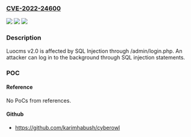 ### [CVE-2022-24600](https://cve.mitre.org/cgi-bin/cvename.cgi?name=CVE-2022-24600)
![](https://img.shields.io/static/v1?label=Product&message=n%2Fa&color=blue)
![](https://img.shields.io/static/v1?label=Version&message=n%2Fa&color=blue)
![](https://img.shields.io/static/v1?label=Vulnerability&message=n%2Fa&color=brighgreen)

### Description

Luocms v2.0 is affected by SQL Injection through /admin/login.php. An attacker can log in to the background through SQL injection statements.

### POC

#### Reference
No PoCs from references.

#### Github
- https://github.com/karimhabush/cyberowl

